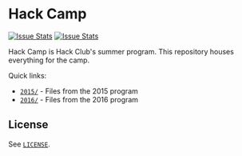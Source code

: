 # Hack Camp

[![Issue Stats](http://issuestats.com/github/hackclub/hackcamp/badge/pr?style=flat)](http://issuestats.com/github/hackclub/hackcamp)
[![Issue Stats](http://issuestats.com/github/hackclub/hackcamp/badge/issue?style=flat)](http://issuestats.com/github/hackclub/hackcamp)

Hack Camp is Hack Club's summer program. This repository houses everything for the camp.

Quick links:

- [`2015/`](2015/) - Files from the 2015 program
- [`2016/`](2016/) - Files from the 2016 program

## License

See [`LICENSE`](LICENSE).
